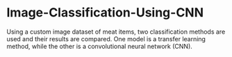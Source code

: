 # Image-Classification-Using-CNN
Using a custom image dataset of meat items, two classification methods are used and their results are compared. One model is a transfer learning method, while the other is a convolutional neural network (CNN).
